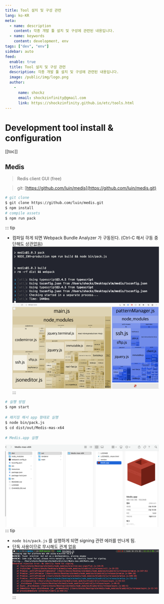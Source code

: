 ```yaml
---
title: Tool 설치 및 구성 관련
lang: ko-KR
meta:
  - name: description
    content: 각종 개발 툴 설치 및 구성에 관련된 내용입니다.
  - name: keywords
    content: development, env
tags: ["dev", "env"]
sidebar: auto
feed:
  enable: true
  title: Tool 설치 및 구성 관련
  description: 각종 개발 툴 설치 및 구성에 관련된 내용입니다.
  image: /public/img/logo.png
  author:
    -
      name: shockz
      email: shockzinfinity@gmail.com
      link: https://shockzinfinity.github.io/etc/tools.html
---
```


# Development tool install & configuration

<TagLinks />

[[toc]]

## Medis
> Redis client GUI (free)

> git: [https://github.com/luin/medis](https://github.com/luin/medis.git)

```bash
# git clone
$ git clone https://github.com/luin/medis.git
$ npm install
# compile assets
$ npm run pack
```
::: tip
- 컴파일 하게 되면 Webpack Bundle Analyzer 가 구동된다. (Ctrl-C 해서 구동 중단해도 상관없음)
![tools.medis](./image/tools.medis.1.png)
![tools.medis](./image/tools.medis.2.png)
:::
```bash
# 실행 방법
$ npm start

# 패키징 해서 app 형태로 실행
$ node bin/pack.js
$ cd dist/out/Medis-mas-x64

# Medis.app 실행
```
![tools.medis](./image/tools.medis.3.png)
::: tip
- `node bin/pack.js` 를 실행하게 되면 signing 관련 에러를 만나게 됨.
- 단독 사용이므로 무시해도 관계 없음
![tools.medis](./image/tools.medis.4.png)
:::
